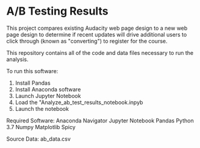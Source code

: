 # A/B Testing Results
This project compares existing Audacity web page design to a new web page design to determine if recent updates will drive additional users to click through (known as "converting") to register for the course.

This repository contains all of the code and data files necessary to run the analysis.

To run this software:
1) Install Pandas
2) Install Anaconda software
3) Launch Jupyter Notebook
4) Load the "Analyze_ab_test_results_notebook.inpyb
5) Launch the notebook

Required Software:
Anaconda Navigator
Jupyter Notebook
Pandas
Python 3.7
Numpy
Matplotlib
Spicy

Source Data:
ab_data.csv

